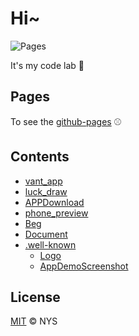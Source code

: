 # Hi~

![Pages](https://img.shields.io/badge/My%20Pages-Developing-brightgreen.svg?style=flat-square)

It's my code lab 🐶
<!-- > Talk is cheap, show me the code. -- Linus -->

## Pages

To see the [github-pages](https://niyongsheng.github.io) ⚾️

## Contents

- [vant_app](https://niyongsheng.github.io/phone_preview.html?url=https://niyongsheng.github.io/vant_app/#/)
- [luck_draw](https://niyongsheng.github.io/luck_draw/)
- [APPDownload](https://niyongsheng.github.io/APPDownload/)
- [phone_preview](https://niyongsheng.github.io/phone_preview.html)
- [Beg](https://github.com/niyongsheng/niyongsheng.github.io/tree/master/Beg)
- [Document](https://github.com/niyongsheng/niyongsheng.github.io/tree/master/Document)
- [.well-known](https://github.com/niyongsheng/niyongsheng.github.io/blob/master/.well-known/apple-app-site-association)
	- [Logo](https://github.com/niyongsheng/niyongsheng.github.io/tree/master/Document/Logo)
    - [AppDemoScreenshot](https://github.com/niyongsheng/niyongsheng.github.io/tree/master/Document/AppDemoScreenshot)

## License

[MIT](LICENSE) © NYS

